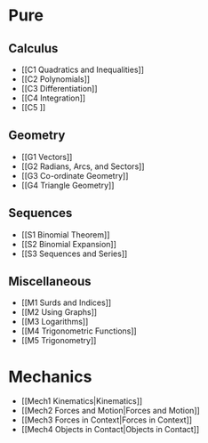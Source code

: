 # Pure
## Calculus
- [[C1 Quadratics and Inequalities]]
- [[C2 Polynomials]]
- [[C3 Differentiation]]
- [[C4 Integration]]
- [[C5 ]]
## Geometry
- [[G1 Vectors]]
- [[G2 Radians, Arcs, and Sectors]]
- [[G3 Co-ordinate Geometry]]
- [[G4 Triangle Geometry]]

## Sequences
- [[S1 Binomial Theorem]]
- [[S2 Binomial Expansion]]
- [[S3 Sequences and Series]]

## Miscellaneous
- [[M1 Surds and Indices]]
- [[M2 Using Graphs]]
- [[M3 Logarithms]]
- [[M4 Trigonometric Functions]]
- [[M5 Trigonometry]]

# Mechanics
- [[Mech1 Kinematics|Kinematics]]
- [[Mech2 Forces and Motion|Forces and Motion]]
- [[Mech3 Forces in Context|Forces in Context]]
- [[Mech4 Objects in Contact|Objects in Contact]]
